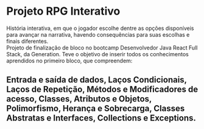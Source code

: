 # Projeto RPG Interativo

História interativa, em que o jogador escolhe dentre as opções disponíveis para avançar na narrativa, havendo consequências para suas escolhas e finais diferentes.  
Projeto de finalização de bloco no bootcamp Desenvolvedor Java React Full Stack, da Generation. 
Teve o objetivo de inserir todos os conhecimentos aprendidos no primeiro bloco, que compreendem: 
 
## Entrada e saída de dados, Laços Condicionais, Laços de Repetição, Métodos e Modificadores de acesso, Classes, Atributos e Objetos, Polimorfismo, Herança e Sobrecarga, Classes Abstratas e Interfaces, Collections e Exceptions. 
